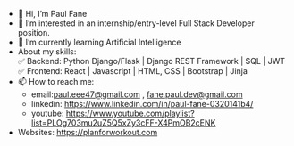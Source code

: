 - 👋 Hi, I’m Paul Fane
- 👀 I’m interested in an internship/entry-level Full Stack Developer position. 
- 🌱 I’m currently learning Artificial Intelligence
- About my skills:  
✅️ Backend: Python Django/Flask | Django REST Framework | SQL | JWT<br>
✅️ Frontend: React | Javascript | HTML, CSS | Bootstrap | Jinja
- 📫 How to reach me:
  - email:paul.eee47@gmail.com , fane.paul.dev@gmail.com
  - linkedin: https://www.linkedin.com/in/paul-fane-0320141b4/
  - youtube: https://www.youtube.com/playlist?list=PLOg703mu2uZ5Q5xZy3cFF-X4PmOB2cENK
- Websites: https://planforworkout.com

<!---
paulgheee/paulgheee is a ✨ special ✨ repository because its `README.md` (this file) appears on your GitHub profile.
You can click the Preview link to take a look at your changes.
--->
